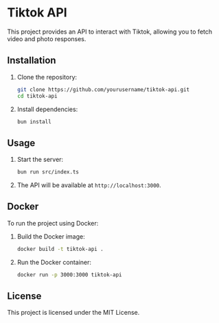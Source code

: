 # Tiktok API

This project provides an API to interact with Tiktok, allowing you to fetch video and photo responses.

## Installation

1. Clone the repository:
   ```bash
   git clone https://github.com/yourusername/tiktok-api.git
   cd tiktok-api
   ```

2. Install dependencies:
   ```bash
   bun install
   ```

## Usage

1. Start the server:
   ```bash
   bun run src/index.ts
   ```

2. The API will be available at `http://localhost:3000`.

## Docker

To run the project using Docker:

1. Build the Docker image:
   ```bash
   docker build -t tiktok-api .
   ```

2. Run the Docker container:
   ```bash
   docker run -p 3000:3000 tiktok-api
   ```

## License

This project is licensed under the MIT License.
